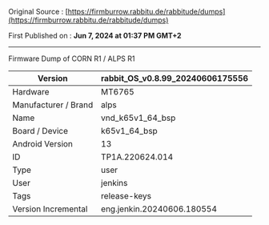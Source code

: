 Original Source : [https://firmburrow.rabbitu.de/rabbitude/dumps](https://firmburrow.rabbitu.de/rabbitude/dumps)

First Published on : **Jun 7, 2024 at 01:37 PM GMT+2**

-------------------

Firmware Dump of CORN R1 / ALPS R1

| Version                        |rabbit_OS_v0.8.99_20240606175556|
|--------------------------------|--------------------------------|
| Hardware                       | MT6765                         |
| Manufacturer / Brand           | alps                           |
| Name                           | vnd_k65v1_64_bsp               |
| Board / Device                 | k65v1_64_bsp                   |
| Android Version                | 13                             |
| ID                             | TP1A.220624.014                |
| Type                           | user                           |
| User                           | jenkins                        |
| Tags                           | release-keys                   |
| Version Incremental            | eng.jenkin.20240606.180554     |

